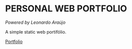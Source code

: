 # PERSONAL WEB PORTFOLIO

*Powered by Leonardo Araújo*

A simple static web portifólio.

[Portfolio](https://la.dev.br)
